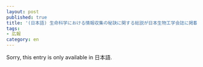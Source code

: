 ```yaml
---
layout: post
published: true
title: '(日本語) 生命科学における情報収集の秘訣に関する総説が日本生物工学会誌に掲載されました'
tags:
- 広報
category: en
---
```

Sorry, this entry is only available in 日本語.
